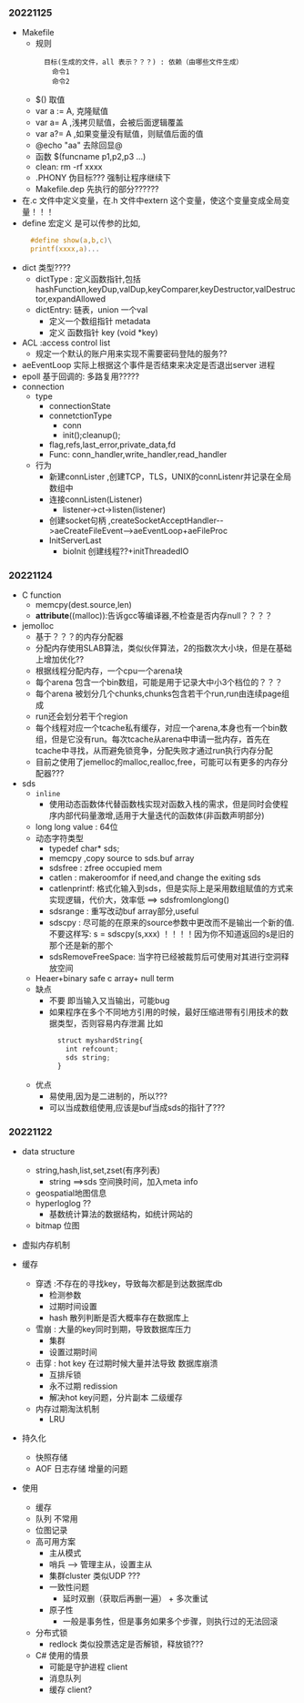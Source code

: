 ### 20221125 
- Makefile 
  - 规则
    ``` makefile(
      目标(生成的文件，all 表示？？？) : 依赖（由哪些文件生成）
        命令1
        命令2
    ```
  - $() 取值
  - var a := A, 克隆赋值
  - var a= A ,浅拷贝赋值，会被后面逻辑覆盖
  - var a?= A ,如果变量没有赋值，则赋值后面的值
  - @echo "aa" 去除回显@  
  - 函数 $(funcname p1,p2,p3 ...)
  - clean: rm -rf xxxx
  - .PHONY 伪目标??? 强制让程序继续下
  - Makefile.dep 先执行的部分??????
- 在.c 文件中定义变量，在.h 文件中extern 这个变量，使这个变量变成全局变量！！！
- define 宏定义 是可以传参的比如,
  ```c
    #define show(a,b,c)\
    printf(xxxx,a)...
  ```
- dict 类型????
  - dictType : 定义函数指针,包括 hashFunction,keyDup,valDup,keyComparer,keyDestructor,valDestructor,expandAllowed
  - dictEntry: 链表，union 一个val
    - 定义一个数组指针 metadata
    - 定义 函数指针 key (void *key)
- ACL :access control list
  - 规定一个默认的账户用来实现不需要密码登陆的服务??
- aeEventLoop 实际上根据这个事件是否结束来决定是否退出server 进程
- epoll 基于回调的: 多路复用?????
- connection
  - type
    - connectionState
    - connetctionType
      - conn
      - init();cleanup();
    - flag,refs,last_error,private_data,fd
    - Func: conn_handler,write_handler,read_handler
  - 行为
    - 新建connLister ,创建TCP，TLS，UNIX的connListenr并记录在全局数组中
    - 连接connListen(Listener)
      - listener->ct->listen(listener)
    - 创建socket句柄 ,createSocketAcceptHandler-->aeCreateFileEvent-->aeEventLoop+aeFileProc
    - InitServerLast
      - bioInit 创建线程??+initThreadedIO
### 20221124
- C function
  - memcpy(dest.source,len)
  - __attribute__((malloc)):告诉gcc等编译器,不检查是否内存null？？？？
- jemolloc
  - 基于？？？的内存分配器
  - 分配内存使用SLAB算法，类似伙伴算法，2的指数次大小块，但是在基础上增加优化??
  - 根据线程分配内存，一个cpu一个arena块
  - 每个arena 包含一个bin数组，可能是用于记录大中小3个档位的？？？
  - 每个arena 被划分几个chunks,chunks包含若干个run,run由连续page组成
  - run还会划分若干个region
  - 每个线程对应一个tcache私有缓存，对应一个arena,本身也有一个bin数组，但是它没有run。每次tcache从arena中申请一批内存，首先在tcache中寻找，从而避免锁竞争，分配失败才通过run执行内存分配
  - 目前之使用了jemelloc的malloc,realloc,free，可能可以有更多的内存分配器???
- sds
  - ``inline``
    - 使用动态函数体代替函数栈实现对函数入栈的需求，但是同时会使程序内部代码量激增,适用于大量迭代的函数体(非函数声明部分)
  - long long value : 64位
  - 动态字符类型
    - typedef char* sds;
    - memcpy ,copy source to sds.buf array
    - sdsfree : zfree occupied mem
    - catlen : makeroomfor if need,and change the exiting sds
    - catlenprintf: 格式化输入到sds，但是实际上是采用数组赋值的方式来实现逻辑，代价大，效率低 ==> sdsfromlonglong() 
    - sdsrange : 重写改动buf array部分,useful 
    - sdscpy : 尽可能的在原来的source参数中更改而不是输出一个新的值. 不要这样写:  s = sdscpy(s,xxx) ！！！！因为你不知道返回的s是旧的那个还是新的那个
    - sdsRemoveFreeSpace: 当字符已经被裁剪后可使用对其进行空洞释放空间
  - Heaer+binary safe c array+ null term
  - 缺点
    - 不要 即当输入又当输出，可能bug
    - 如果程序在多个不同地方引用的时候，最好压缩进带有引用技术的数据类型，否则容易内存泄漏
      比如 
      ```js
        struct myshardString{
          int refcount;
          sds string;
        }
      ```
  - 优点
    - 易使用,因为是二进制的，所以???
    - 可以当成数组使用,应该是buf当成sds的指针了???
### 20221122
- data structure
  - string,hash,list,set,zset(有序列表)
    - string ==>sds 空间换时间，加入meta info
  - geospatial地图信息
  - hyperloglog ??
    - 基数统计算法的数据结构，如统计网站的
  - bitmap 位图
- 虚拟内存机制
- 缓存
  - 穿透    :不存在的寻找key，导致每次都是到达数据库db
    - 检测参数
    - 过期时间设置
    - hash 散列判断是否大概率存在数据库上
  - 雪崩    : 大量的key同时到期，导致数据库压力
    - 集群
    - 设置过期时间
  - 击穿    : hot key 在过期时候大量并法导致 数据库崩溃
    - 互排斥锁
    - 永不过期 redission
    - 解决hot key问题，分片副本 二级缓存
  - 内存过期淘汰机制
    - LRU
- 持久化
  - 快照存储
  - AOF 日志存储 增量的问题

- 使用
  - 缓存
  - 队列 不常用
  - 位图记录
  - 高可用方案
    - 主从模式
    - 哨兵 --> 管理主从，设置主从
    - 集群cluster 类似UDP ???
    - 一致性问题
      - 延时双删（获取后再删一遍） + 多次重试
    - 原子性
      - 一般是事务性，但是事务如果多个步骤，则执行过的无法回滚
  - 分布式锁
    - redlock 类似投票选定是否解锁，释放锁???
  - C# 使用的情景
    - 可能是守护进程 client
    - 消息队列
    - 缓存 client? 